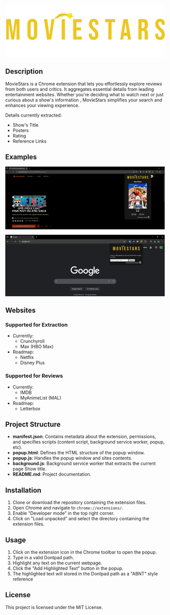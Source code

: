 <p align="center">
    <img src="https://github.com/mlziade/MovieStars/blob/master/assets/logo-moviestars.png?raw=true">
</p>

## Description

MovieStars is a Chrome extension that lets you effortlessly explore reviews from both users and critics. It aggregates essential details from leading entertainment websites. Whether you're deciding what to watch next or just curious about a show's information , MovieStars simplifies your search and enhances your viewing experience.

Details currently extracted:

- Show's Title
- Posters
- Rating
- Reference Links

## Examples
![11/02/2025](/assets/docs/example2.png)

![11/02/2025](/assets/docs/example3.png)

## Websites

### Supported for Extraction

- Currently:
    - Crunchyroll
    - Max (HBO Max)
- Roadmap:
    - Netflix
    - Disney Plus

### Supported for Reviews

- Currently:
    - IMDB
    - MyAnimeList (MAL)
- Roadmap:
    - Letterbox

## Project Structure

- **manifest.json**: Contains metadata about the extension, permissions, and specifies scripts (content script, background service worker, popup, etc).
- **popup.html**: Defines the HTML structure of the popup window.
- **popup.js**: Handles the popup window and sites contents.
- **background.js**: Background service worker that extracts the current page Show title.
- **README.md**: Project documentation.

## Installation

1. Clone or download the repository containing the extension files.
2. Open Chrome and navigate to `chrome://extensions/`.
3. Enable "Developer mode" in the top right corner.
4. Click on "Load unpacked" and select the directory containing the extension files.

## Usage

1. Click on the extension icon in the Chrome toolbar to open the popup.
2. Type in a valid Dontpad path.
3. Highlight any text on the current webpage.
4. Click the "Add Highlighted Text" button in the popup.
5. The highlighted text will stored in the Dontpad path as a "ABNT" style reference

## License

This project is licensed under the MIT License.